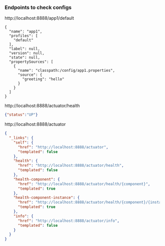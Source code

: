 
### Endpoints to check configs
http://localhost:8888/app1/default
```json5
{
  "name": "app1",
  "profiles": [
    "default"
  ],
  "label": null,
  "version": null,
  "state": null,
  "propertySources": [
    {
      "name": "classpath:/config/app1.properties",
      "source": {
        "greeting": "hello"
      }
    }
  ]
}
```

http://localhost:8888/actuator/health
```json
{"status":"UP"}
```

http://localhost:8888/actuator
```json
{
  "_links": {
    "self": {
      "href": "http://localhost:8888/actuator",
      "templated": false
    },
    "health": {
      "href": "http://localhost:8888/actuator/health",
      "templated": false
    },
    "health-component": {
      "href": "http://localhost:8888/actuator/health/{component}",
      "templated": true
    },
    "health-component-instance": {
      "href": "http://localhost:8888/actuator/health/{component}/{instance}",
      "templated": true
    },
    "info": {
      "href": "http://localhost:8888/actuator/info",
      "templated": false
    }
  }
}
```

